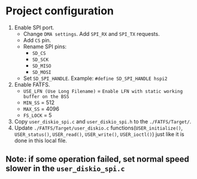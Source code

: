 # Project configuration
1. Enable SPI port.
    - Change `DMA settings`. Add `SPI_RX` and `SPI_TX` requests.
    - Add `CS` pin.
    - Rename SPI pins:
        - `SD_CS`
        - `SD_SCK`
        - `SD_MISO`
        - `SD_MOSI`
    - Set `SD_SPI_HANDLE`. Example: `#define SD_SPI_HANDLE hspi2`
2. Enable FATFS.
    - `USE_LFN (Use Long Filename)` = `Enable LFN with static working buffer on the BSS`
    - `MIN_SS` = 512
    - `MAX_SS` = 4096
    - `FS_LOCK` = 5
3. Copy `user_diskio_spi.c` and `user_diskio_spi.h` to the `./FATFS/Target/`.
4. Update `./FATFS/Target/user_diskio.c` functions(`USER_initialize()`, `USER_status()`, `USER_read()`, `USER_write()`, `USER_ioctl()`) just like it is done in this local file.

## Note: if some operation failed, set normal speed slower in the `user_diskio_spi.c`
